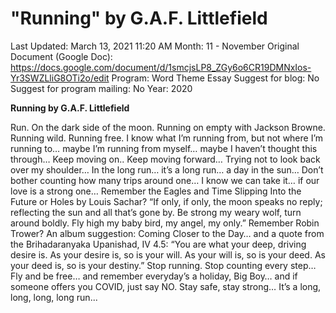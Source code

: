 # "Running" by G.A.F. Littlefield

Last Updated: March 13, 2021 11:20 AM
Month: 11 - November
Original Document (Google Doc): https://docs.google.com/document/d/1smcjsLP8_ZGy6o6CR19DMNxIos-Yr3SWZLliG8OTi2o/edit
Program: Word Theme Essay
Suggest for blog: No
Suggest for program mailing: No
Year: 2020

**Running by G.A.F. Littlefield**

Run. On the dark side of the moon. Running on empty with Jackson Browne. Running wild. Running free. I know what I’m running from, but not where I’m running to… maybe I’m running from myself… maybe I haven’t thought this through… Keep moving on.. Keep moving forward… Trying not to look back over my shoulder… In the long run… it’s a long run… a day in the sun… Don’t bother counting how many trips around one… I know we can take it… if our love is a strong one… Remember the Eagles and Time Slipping Into the Future or Holes by Louis Sachar? “If only, if only, the moon speaks no reply; reflecting the sun and all that’s gone by. Be strong my weary wolf, turn around boldly. Fly high my baby bird, my angel, my only.” Remember Robin Trower? An album suggestion: Coming Closer to the Day… and a quote from the Brihadaranyaka Upanishad, IV 4.5: “You are what your deep, driving desire is. As your desire is, so is your will. As your will is, so is your deed. As your deed is, so is your destiny.” Stop running. Stop counting every step… Fly and be free… and remember everyday’s a holiday, Big Boy… and if someone offers you COVID, just say NO. Stay safe, stay strong… It’s a long, long, long, long run...